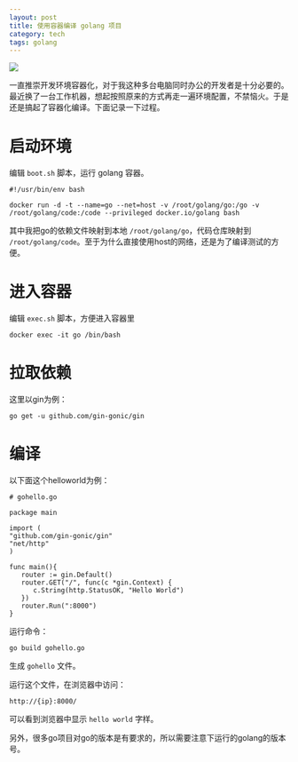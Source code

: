 ```yaml
---
layout: post
title: 使用容器编译 golang 项目
category: tech
tags: golang
---
```

![](https://cdn.kelu.org/blog/tags/go.jpg)

一直推崇开发环境容器化，对于我这种多台电脑同时办公的开发者是十分必要的。最近换了一台工作机器，想起按照原来的方式再走一遍环境配置，不禁恼火。于是还是搞起了容器化编译。下面记录一下过程。

# 启动环境

编辑 `boot.sh` 脚本，运行 golang 容器。

```
#!/usr/bin/env bash

docker run -d -t --name=go --net=host -v /root/golang/go:/go -v /root/golang/code:/code --privileged docker.io/golang bash
```

其中我把go的依赖文件映射到本地 `/root/golang/go`，代码仓库映射到 `/root/golang/code`。至于为什么直接使用host的网络，还是为了编译测试的方便。

# 进入容器

编辑 `exec.sh` 脚本，方便进入容器里

```
docker exec -it go /bin/bash
```

# 拉取依赖

这里以gin为例：

```
go get -u github.com/gin-gonic/gin
```

# 编译

以下面这个helloworld为例：

```
# gohello.go

package main

import (
"github.com/gin-gonic/gin"
"net/http"
)

func main(){
   router := gin.Default()
   router.GET("/", func(c *gin.Context) {
      c.String(http.StatusOK, "Hello World")
   })
   router.Run(":8000")
}
```

运行命令：

```
go build gohello.go
```

生成 `gohello` 文件。

运行这个文件，在浏览器中访问：

```
http://{ip}:8000/
```

可以看到浏览器中显示 `hello world` 字样。

另外，很多go项目对go的版本是有要求的，所以需要注意下运行的golang的版本号。

